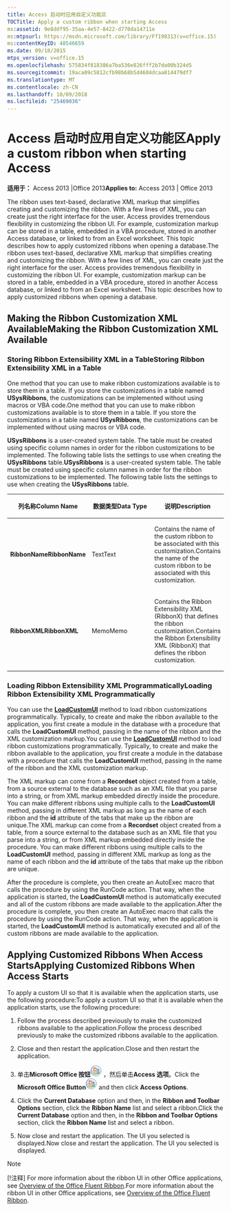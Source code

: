 ```yaml
---
title: Access 启动时应用自定义功能区
TOCTitle: Apply a custom ribbon when starting Access
ms:assetid: 9e8ddf95-35aa-4e57-8422-d770da14711e
ms:mtpsurl: https://msdn.microsoft.com/library/Ff198313(v=office.15)
ms:contentKeyID: 48546659
ms.date: 09/18/2015
mtps_version: v=office.15
ms.openlocfilehash: 575834f818386a7ba536e826fff2b7da00b324d5
ms.sourcegitcommit: 19aca09c5812cfb98b68b5d4604dcaa814479df7
ms.translationtype: MT
ms.contentlocale: zh-CN
ms.lasthandoff: 10/09/2018
ms.locfileid: "25469036"
---
```

# <a name="apply-a-custom-ribbon-when-starting-access"></a><span data-ttu-id="3f38a-102">Access 启动时应用自定义功能区</span><span class="sxs-lookup"><span data-stu-id="3f38a-102">Apply a custom ribbon when starting Access</span></span>

<span data-ttu-id="3f38a-103">**适用于：** Access 2013 |Office 2013</span><span class="sxs-lookup"><span data-stu-id="3f38a-103">**Applies to:** Access 2013 | Office 2013</span></span>

<span data-ttu-id="3f38a-p101">The ribbon uses text-based, declarative XML markup that simplifies creating and customizing the ribbon. With a few lines of XML, you can create just the right interface for the user. Access provides tremendous flexibility in customizing the ribbon UI. For example, customization markup can be stored in a table, embedded in a VBA procedure, stored in another Access database, or linked to from an Excel worksheet. This topic describes how to apply customized ribbons when opening a database.</span><span class="sxs-lookup"><span data-stu-id="3f38a-p101">The ribbon uses text-based, declarative XML markup that simplifies creating and customizing the ribbon. With a few lines of XML, you can create just the right interface for the user. Access provides tremendous flexibility in customizing the ribbon UI. For example, customization markup can be stored in a table, embedded in a VBA procedure, stored in another Access database, or linked to from an Excel worksheet. This topic describes how to apply customized ribbons when opening a database.</span></span>

## <a name="making-the-ribbon-customization-xml-available"></a><span data-ttu-id="3f38a-109">Making the Ribbon Customization XML Available</span><span class="sxs-lookup"><span data-stu-id="3f38a-109">Making the Ribbon Customization XML Available</span></span>

### <a name="storing-ribbon-extensibility-xml-in-a-table"></a><span data-ttu-id="3f38a-110">Storing Ribbon Extensibility XML in a Table</span><span class="sxs-lookup"><span data-stu-id="3f38a-110">Storing Ribbon Extensibility XML in a Table</span></span>

<span data-ttu-id="3f38a-p102">One method that you can use to make ribbon customizations available is to store them in a table. If you store the customizations in a table named **USysRibbons**, the customizations can be implemented without using macros or VBA code.</span><span class="sxs-lookup"><span data-stu-id="3f38a-p102">One method that you can use to make ribbon customizations available is to store them in a table. If you store the customizations in a table named **USysRibbons**, the customizations can be implemented without using macros or VBA code.</span></span>

<span data-ttu-id="3f38a-p103">**USysRibbons** is a user-created system table. The table must be created using specific column names in order for the ribbon customizations to be implemented. The following table lists the settings to use when creating the **USysRibbons** table.</span><span class="sxs-lookup"><span data-stu-id="3f38a-p103">**USysRibbons** is a user-created system table. The table must be created using specific column names in order for the ribbon customizations to be implemented. The following table lists the settings to use when creating the **USysRibbons** table.</span></span>

<table>
<colgroup>
<col style="width: 33%" />
<col style="width: 33%" />
<col style="width: 33%" />
</colgroup>
<thead>
<tr class="header">
<th><p><span data-ttu-id="3f38a-116">列名称</span><span class="sxs-lookup"><span data-stu-id="3f38a-116">Column Name</span></span></p></th>
<th><p><span data-ttu-id="3f38a-117">数据类型</span><span class="sxs-lookup"><span data-stu-id="3f38a-117">Data Type</span></span></p></th>
<th><p><span data-ttu-id="3f38a-118">说明</span><span class="sxs-lookup"><span data-stu-id="3f38a-118">Description</span></span></p></th>
</tr>
</thead>
<tbody>
<tr class="odd">
<td><p><span data-ttu-id="3f38a-119"><strong>RibbonName</strong></span><span class="sxs-lookup"><span data-stu-id="3f38a-119"><strong>RibbonName</strong></span></span></p></td>
<td><p><span data-ttu-id="3f38a-120">Text</span><span class="sxs-lookup"><span data-stu-id="3f38a-120">Text</span></span></p></td>
<td><p><span data-ttu-id="3f38a-121">Contains the name of the custom ribbon to be associated with this customization.</span><span class="sxs-lookup"><span data-stu-id="3f38a-121">Contains the name of the custom ribbon to be associated with this customization.</span></span></p></td>
</tr>
<tr class="even">
<td><p><span data-ttu-id="3f38a-122"><strong>RibbonXML</strong></span><span class="sxs-lookup"><span data-stu-id="3f38a-122"><strong>RibbonXML</strong></span></span></p></td>
<td><p><span data-ttu-id="3f38a-123">Memo</span><span class="sxs-lookup"><span data-stu-id="3f38a-123">Memo</span></span></p></td>
<td><p><span data-ttu-id="3f38a-124">Contains the Ribbon Extensibility XML (RibbonX) that defines the ribbon customization.</span><span class="sxs-lookup"><span data-stu-id="3f38a-124">Contains the Ribbon Extensibility XML (RibbonX) that defines the ribbon customization.</span></span></p></td>
</tr>
</tbody>
</table>


### <a name="loading-ribbon-extensibility-xml-programmatically"></a><span data-ttu-id="3f38a-125">Loading Ribbon Extensibility XML Programmatically</span><span class="sxs-lookup"><span data-stu-id="3f38a-125">Loading Ribbon Extensibility XML Programmatically</span></span>

<span data-ttu-id="3f38a-p104">You can use the **[LoadCustomUI](https://msdn.microsoft.com/library/ff194416\(v=office.15\))** method to load ribbon customizations programmatically. Typically, to create and make the ribbon available to the application, you first create a module in the database with a procedure that calls the **LoadCustomUI** method, passing in the name of the ribbon and the XML customization markup.</span><span class="sxs-lookup"><span data-stu-id="3f38a-p104">You can use the **[LoadCustomUI](https://msdn.microsoft.com/library/ff194416\(v=office.15\))** method to load ribbon customizations programmatically. Typically, to create and make the ribbon available to the application, you first create a module in the database with a procedure that calls the **LoadCustomUI** method, passing in the name of the ribbon and the XML customization markup.</span></span>

<span data-ttu-id="3f38a-p105">The XML markup can come from a **Recordset** object created from a table, from a source external to the database such as an XML file that you parse into a string, or from XML markup embedded directly inside the procedure. You can make different ribbons using multiple calls to the **LoadCustomUI** method, passing in different XML markup as long as the name of each ribbon and the **id** attribute of the tabs that make up the ribbon are unique.</span><span class="sxs-lookup"><span data-stu-id="3f38a-p105">The XML markup can come from a **Recordset** object created from a table, from a source external to the database such as an XML file that you parse into a string, or from XML markup embedded directly inside the procedure. You can make different ribbons using multiple calls to the **LoadCustomUI** method, passing in different XML markup as long as the name of each ribbon and the **id** attribute of the tabs that make up the ribbon are unique.</span></span>

<span data-ttu-id="3f38a-p106">After the procedure is complete, you then create an AutoExec macro that calls the procedure by using the RunCode action. That way, when the application is started, the **LoadCustomUI** method is automatically executed and all of the custom ribbons are made available to the application.</span><span class="sxs-lookup"><span data-stu-id="3f38a-p106">After the procedure is complete, you then create an AutoExec macro that calls the procedure by using the RunCode action. That way, when the application is started, the **LoadCustomUI** method is automatically executed and all of the custom ribbons are made available to the application.</span></span>

## <a name="applying-customized-ribbons-when-access-starts"></a><span data-ttu-id="3f38a-132">Applying Customized Ribbons When Access Starts</span><span class="sxs-lookup"><span data-stu-id="3f38a-132">Applying Customized Ribbons When Access Starts</span></span>

<span data-ttu-id="3f38a-133">To apply a custom UI so that it is available when the application starts, use the following procedure:</span><span class="sxs-lookup"><span data-stu-id="3f38a-133">To apply a custom UI so that it is available when the application starts, use the following procedure:</span></span>

1.  <span data-ttu-id="3f38a-134">Follow the process described previously to make the customized ribbons available to the application.</span><span class="sxs-lookup"><span data-stu-id="3f38a-134">Follow the process described previously to make the customized ribbons available to the application.</span></span>

2.  <span data-ttu-id="3f38a-135">Close and then restart the application.</span><span class="sxs-lookup"><span data-stu-id="3f38a-135">Close and then restart the application.</span></span>

3.  <span data-ttu-id="3f38a-136">单击**Microsoft Office 按钮**![O12FileMenuButton\_ZA10077102](media/access-file-menu-button.gif "O12FileMenuButton_ZA10077102") ，然后单击**Access 选项**。</span><span class="sxs-lookup"><span data-stu-id="3f38a-136">Click the **Microsoft Office Button**![O12FileMenuButton\_ZA10077102](media/access-file-menu-button.gif "O12FileMenuButton_ZA10077102") and then click **Access Options**.</span></span>

4.  <span data-ttu-id="3f38a-137">Click the **Current Database** option and then, in the **Ribbon and Toolbar Options** section, click the **Ribbon Name** list and select a ribbon.</span><span class="sxs-lookup"><span data-stu-id="3f38a-137">Click the **Current Database** option and then, in the **Ribbon and Toolbar Options** section, click the **Ribbon Name** list and select a ribbon.</span></span>

5.  <span data-ttu-id="3f38a-p107">Now close and restart the application. The UI you selected is displayed.</span><span class="sxs-lookup"><span data-stu-id="3f38a-p107">Now close and restart the application. The UI you selected is displayed.</span></span>

> [!NOTE]
> <span data-ttu-id="3f38a-140">[!注释] For more information about the ribbon UI in other Office applications, see [Overview of the Office Fluent Ribbon](https://docs.microsoft.com/office/vba/Library-Reference/Concepts/overview-of-the-office-fluent-ribbon).</span><span class="sxs-lookup"><span data-stu-id="3f38a-140">For more information about the ribbon UI in other Office applications, see [Overview of the Office Fluent Ribbon](https://docs.microsoft.com/office/vba/Library-Reference/Concepts/overview-of-the-office-fluent-ribbon).</span></span>


